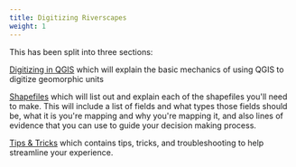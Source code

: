 ```yaml
---
title: Digitizing Riverscapes
weight: 1
---
```


This has been split into three sections:

[Digitizing in QGIS](https://leallysmith.github.io/ETALHowTo/Digitizing%20Riverscapes/overallguide.html) which will explain the basic mechanics of using QGIS to digitize geomorphic units

[Shapefiles](https://leallysmith.github.io/ETALHowTo/Digitizing%20Riverscapes/shapefile.html) which will list out and explain each of the shapefiles you'll need to make. This will include a list of fields and what types those fields should be, what it is you're mapping and why you're mapping it, and also lines of evidence that you can use to guide your decision making process.

[Tips & Tricks](https://leallysmith.github.io/ETALHowTo/Digitizing%20Riverscapes/tips&tricks.html) which contains tips, tricks, and troubleshooting to help streamline your experience.